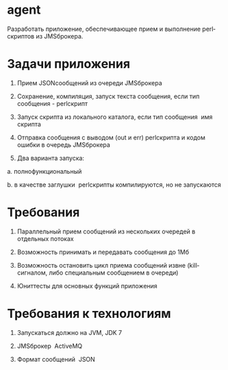# agent

Разработать приложение, обеспечивающее прием и выполнение perl­скриптов из JMS­брокера.

# Задачи приложения

1. Прием JSON­сообщений из очереди JMS­брокера

2. Сохранение, компиляция, запуск текста сообщения, если тип сообщения - perl­скрипт

3. Запуск скрипта из локального каталога, если тип сообщения ­ имя скрипта

4. Отправка сообщения с выводом (out и err) perl­скрипта и кодом ошибки в очередь JMS­брокера

5. Два варианта запуска:

a. полнофункциональный

b. в качестве заглушки ­ perl­скрипты компилируются, но не запускаются

# Требования

1. Параллельный прием сообщений из нескольких очередей в отдельных потоках

2. Возможность принимать и передавать сообщения до 1Мб

3. Возможность остановить цикл приема сообщений извне (kill­сигналом, либо специальным сообщением в очереди)

4. Юнит­тесты для основных функций приложения

# Требования к технологиям

1. Запускаться должно на JVM, JDK 7

2. JMS­брокер ­ ActiveMQ

3. Формат сообщений ­ JSON
